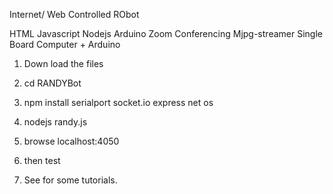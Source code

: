 Internet/ Web Controlled RObot

HTML
Javascript
Nodejs
Arduino
Zoom Conferencing 
Mjpg-streamer
Single Board Computer + Arduino


1) Down load the files

2) cd RANDYBot
3) npm install serialport socket.io express net os 
4)  nodejs randy.js
5) browse localhost:4050
6) then test 
7)  See for some tutorials.
